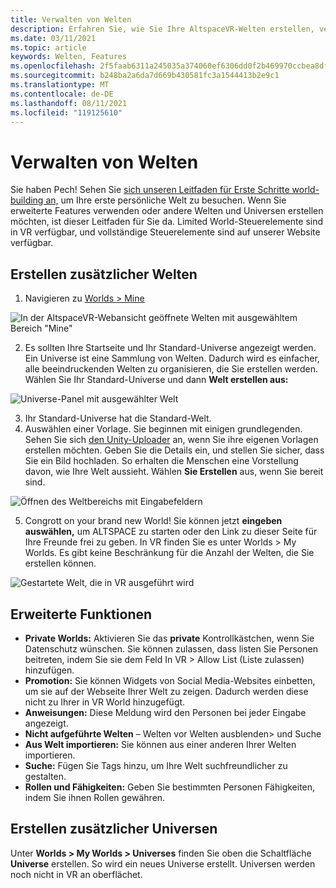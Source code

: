 ```yaml
---
title: Verwalten von Welten
description: Erfahren Sie, wie Sie Ihre AltspaceVR-Welten erstellen, verwalten und bewerben sowie Ihr eigenes benutzerdefiniertes Universe generieren.
ms.date: 03/11/2021
ms.topic: article
keywords: Welten, Features
ms.openlocfilehash: 2f5faab6311a245035a374060ef6306dd0f2b469970ccbea8df999c72721f321
ms.sourcegitcommit: b248ba2a6da7d669b430581fc3a1544413b2e9c1
ms.translationtype: MT
ms.contentlocale: de-DE
ms.lasthandoff: 08/11/2021
ms.locfileid: "119125610"
---
```

# <a name="managing-worlds"></a>Verwalten von Welten

Sie haben Pech! Sehen Sie [sich unseren Leitfaden für Erste Schritte world-building an,](world-building-getting-started.md) um Ihre erste persönliche Welt zu besuchen. Wenn Sie erweiterte Features verwenden oder andere Welten und Universen erstellen möchten, ist dieser Leitfaden für Sie da. Limited World-Steuerelemente sind in VR verfügbar, und vollständige Steuerelemente sind auf unserer Website verfügbar.

## <a name="creating-extra-worlds"></a>Erstellen zusätzlicher Welten

1. Navigieren zu [Worlds > Mine](https://account.altvr.com/worlds/my)

![In der AltspaceVR-Webansicht geöffnete Welten mit ausgewähltem Bereich "Mine"](images/manage-worlds-img-01.png)

2. Es sollten Ihre Startseite und Ihr Standard-Universe angezeigt werden. Ein Universe ist eine Sammlung von Welten. Dadurch wird es einfacher, alle beeindruckenden Welten zu organisieren, die Sie erstellen werden. Wählen Sie Ihr Standard-Universe und dann **Welt erstellen aus:**

![Universe-Panel mit ausgewählter Welt](images/manage-worlds-img-02.png)

3. Ihr Standard-Universe hat die Standard-Welt.
4. Auswählen einer Vorlage. Sie beginnen mit einigen grundlegenden. Sehen Sie sich [den Unity-Uploader](world-building-toolkit-getting-started.md) an, wenn Sie ihre eigenen Vorlagen erstellen möchten. Geben Sie die Details ein, und stellen Sie sicher, dass Sie ein Bild hochladen. So erhalten die Menschen eine Vorstellung davon, wie Ihre Welt aussieht. Wählen **Sie Erstellen** aus, wenn Sie bereit sind.

![Öffnen des Weltbereichs mit Eingabefeldern](images/manage-worlds-img-03.png)

5. Congrott on your brand new World! Sie können jetzt **eingeben auswählen,** um ALTSPACE zu starten oder den Link zu dieser Seite für Ihre Freunde frei zu geben. In VR finden Sie es unter Worlds > My Worlds. Es gibt keine Beschränkung für die Anzahl der Welten, die Sie erstellen können.

![Gestartete Welt, die in VR ausgeführt wird](images/manage-worlds-img-04.png)

## <a name="advanced-features"></a>Erweiterte Funktionen

* **Private Worlds:** Aktivieren Sie das **private** Kontrollkästchen, wenn Sie Datenschutz wünschen. Sie können zulassen, dass listen Sie Personen beitreten, indem Sie sie dem Feld In VR > Allow List (Liste zulassen) hinzufügen.
* **Promotion:** Sie können Widgets von Social Media-Websites einbetten, um sie auf der Webseite Ihrer Welt zu zeigen. Dadurch werden diese nicht zu Ihrer in VR World hinzugefügt.
* **Anweisungen:** Diese Meldung wird den Personen bei jeder Eingabe angezeigt.
* **Nicht aufgeführte Welten** – Welten vor Welten ausblenden> und Suche
* **Aus Welt importieren:** Sie können aus einer anderen Ihrer Welten importieren.
* **Suche:** Fügen Sie Tags hinzu, um Ihre Welt suchfreundlicher zu gestalten.
* **Rollen und Fähigkeiten:** Geben Sie bestimmten Personen Fähigkeiten, indem Sie ihnen Rollen gewähren.

## <a name="creating-extra-universes"></a>Erstellen zusätzlicher Universen

Unter **Worlds > My Worlds > Universes** finden Sie oben die Schaltfläche **Universe** erstellen. So wird ein neues Universe erstellt. Universen werden noch nicht in VR an oberflächet.